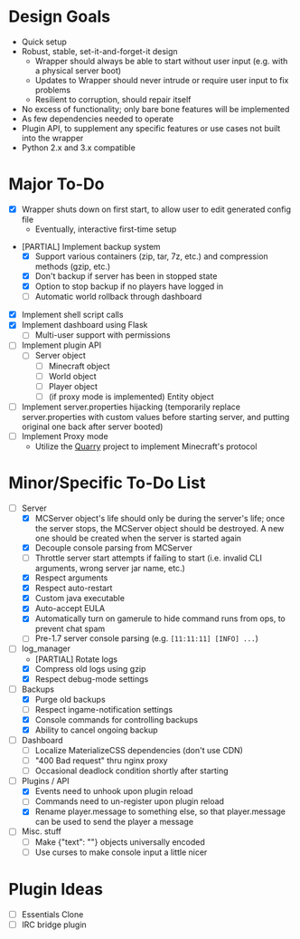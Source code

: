 # Design Goals #
- Quick setup
- Robust, stable, set-it-and-forget-it design
    - Wrapper should always be able to start without user input (e.g. with a physical server boot)
    - Updates to Wrapper should never intrude or require user input to fix problems
    - Resilient to corruption, should repair itself
- No excess of functionality; only bare bone features will be implemented
- As few dependencies needed to operate
- Plugin API, to supplement any specific features or use cases not built into the wrapper
- Python 2.x and 3.x compatible

# Major To-Do #

- [x] Wrapper shuts down on first start, to allow user to edit generated config file
    - Eventually, interactive first-time setup

- [PARTIAL] Implement backup system
    - [x] Support various containers (zip, tar, 7z, etc.) and compression methods (gzip, etc.)
    - [x] Don't backup if server has been in stopped state
    - [x] Option to stop backup if no players have logged in
    - [ ] Automatic world rollback through dashboard
- [x] Implement shell script calls
- [x] Implement dashboard using Flask
    - [ ] Multi-user support with permissions
- [ ] Implement plugin API
    - [ ] Server object
        - [ ] Minecraft object
        - [ ] World object
        - [ ] Player object
        - [ ] (if proxy mode is implemented) Entity object
- [ ] Implement server.properties hijacking (temporarily replace server.properties with custom values before starting server, and putting original one back after server booted)
- [ ] Implement Proxy mode
    - Utilize the [Quarry](https://github.com/barneygale/quarry) project to implement Minecraft's protocol

# Minor/Specific To-Do List #
- [ ] Server
    - [x] MCServer object's life should only be during the server's life; once the server stops, the MCServer object should be destroyed. A new one should be created when the server is started again
    - [x] Decouple console parsing from MCServer
    - [ ] Throttle server start attempts if failing to start (i.e. invalid CLI arguments, wrong server jar name, etc.)
    - [x] Respect arguments
    - [x] Respect auto-restart
    - [x] Custom java executable
    - [x] Auto-accept EULA
    - [x] Automatically turn on gamerule to hide command runs from ops, to prevent chat spam
    - [ ] Pre-1.7 server console parsing (e.g. `[11:11:11] [INFO] ...`)
- [ ] log_manager
    - [PARTIAL] Rotate logs
    - [x] Compress old logs using gzip
    - [x] Respect debug-mode settings
- [ ] Backups
    - [x] Purge old backups
    - [ ] Respect ingame-notification settings
    - [x] Console commands for controlling backups
    - [x] Ability to cancel ongoing backup
- [ ] Dashboard
    - [ ] Localize MaterializeCSS dependencies (don't use CDN)
    - [ ] "400 Bad request" thru nginx proxy
    - [ ] Occasional deadlock condition shortly after starting
- [ ] Plugins / API
    - [x] Events need to unhook upon plugin reload
    - [ ] Commands need to un-register upon plugin reload
    - [x] Rename player.message to something else, so that player.message can be used to send the player a message
- [ ] Misc. stuff
    - [ ] Make {"text": ""} objects universally encoded
    - [ ] Use curses to make console input a little nicer

# Plugin Ideas #
- [ ] Essentials Clone
- [ ] IRC bridge plugin
